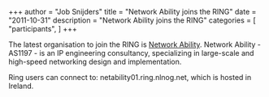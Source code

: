 +++
author = "Job Snijders"
title = "Network Ability joins the RING"
date = "2011-10-31"
description = "Network Ability joins the RING"
categories = [
    "participants",
]
+++

The latest organisation to join the RING is <a href="http://www.netability.ie/">Network Ability</a>. Network Ability - AS1197 - is an IP engineering consultancy, specializing in large-scale and high-speed networking design and implementation.

Ring users can connect to: netability01.ring.nlnog.net, which is hosted in Ireland. 


